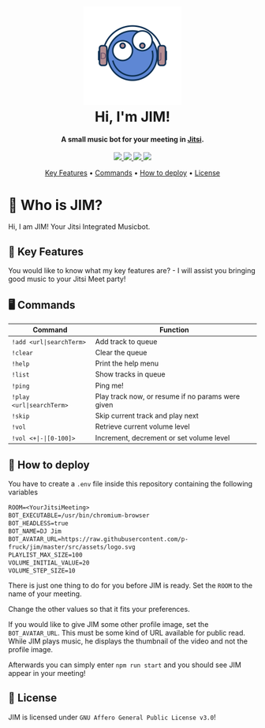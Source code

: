 <h1 align="center">
  <br />
  <img src="https://raw.githubusercontent.com/p-fruck/jim/master/src/assets/logo.svg" alt="JIM" width="200"></a>
  <br />
  Hi, I'm JIM!
  <br />
</h1>

<h4 align="center">A small music bot for your meeting in <a href="https://jitsi.org/" target="_blank">Jitsi</a>.</h4>

<p align="center">
  <a href="https://github.com/p-fruck/jim/blob/master/LICENSE">
    <img src="https://img.shields.io/github/license/p-fruck/jim" />
  </a>
  <a href="https://github.com/p-fruck/jim/stargazers">
      <img src="https://img.shields.io/github/stars/p-fruck/jim" />
  </a>
  <a href="https://github.com/p-fruck/jim/issues">
    <img src="https://img.shields.io/github/issues/p-fruck/jim" />
  </a>
  <a href="https://meet.jit.si/">
    <img src="https://img.shields.io/badge/Build%20for-Jitsi%20Meet-5e87d4" />
  </a>
</p>

<p align="center">
  <a href="#tada-key-features">Key Features</a> •
  <a href="#desktop_computer-commands">Commands</a> •
  <a href="#rocket-how-to-deploy">How to deploy</a> •
  <a href="#blue_book-license">License</a>
</p>

# :robot: Who is JIM?

Hi, I am JIM! Your Jitsi Integrated Musicbot.

## :tada: Key Features

You would like to know what my key features are? - I will assist you bringing good music to your Jitsi Meet party!

## :desktop_computer: Commands

| Command                   | Function                                          |
| ------------------------- | ------------------------------------------------- |
| `!add <url\|searchTerm>`  | Add track to queue                                |
| `!clear`                  | Clear the queue                                   |
| `!help`                   | Print the help menu                               |
| `!list`                   | Show tracks in queue                              |
| `!ping`                   | Ping me!                                          |
| `!play <url\|searchTerm>` | Play track now, or resume if no params were given |
| `!skip`                   | Skip current track and play next                  |
| `!vol`                    | Retrieve current volume level                     |
| `!vol <+\|-\|[0-100]>`    | Increment, decrement or set volume level          |


## :rocket: How to deploy

You have to create a `.env` file inside this repository containing the following variables

```config
ROOM=<YourJitsiMeeting>
BOT_EXECUTABLE=/usr/bin/chromium-browser
BOT_HEADLESS=true
BOT_NAME=DJ Jim
BOT_AVATAR_URL=https://raw.githubusercontent.com/p-fruck/jim/master/src/assets/logo.svg
PLAYLIST_MAX_SIZE=100
VOLUME_INITIAL_VALUE=20
VOLUME_STEP_SIZE=10
```

There is just one thing to do for you before JIM is ready. Set the `ROOM` to the name of your meeting.

Change the other values so that it fits your preferences.

If you would like to give JIM some other profile image, set the `BOT_AVATAR_URL`. This must be some kind of URL available for public read. While JIM plays music, he displays the thumbnail of the video and not the profile image.

Afterwards you can simply enter `npm run start` and you should see JIM appear in your meeting!

## :blue_book: License

JIM is licensed under `GNU Affero General Public License v3.0`!  
